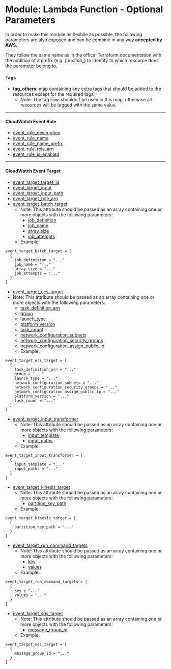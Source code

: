 # Module: Lambda Function - Optional Parameters

In order to make this module as flexbile as possible, the following parameters are also exposed and can be combine in any way **accepted by AWS**.

They follow the same name as in the offical Terraform documentation with the addition of a prefix (e.g. *function_*) to identify to which resource does the parameter belong to.

#### Tags

* **tag_others**: map containing any extra tags that should be added to the resources except for the required tags.
  * Note: The tag `name` shouldn't be used in this map, otherwise all resources will be tagged with the same value.

------

#### CloudWatch Event Rule

* [event_rule_description](https://www.terraform.io/docs/providers/aws/r/cloudwatch_event_rule.html#description)
* [event_rule_name](https://www.terraform.io/docs/providers/aws/r/cloudwatch_event_rule.html#name)
* [event_rule_name_prefix](https://www.terraform.io/docs/providers/aws/r/cloudwatch_event_rule.html#name_prefix)
* [event_rule_role_arn](https://www.terraform.io/docs/providers/aws/r/cloudwatch_event_rule.html#role_arn)
* [event_rule_is_enabled](https://www.terraform.io/docs/providers/aws/r/cloudwatch_event_rule.html#is_enabled)

------

#### CloudWatch Event Target

* [event_target_target_id](https://www.terraform.io/docs/providers/aws/r/cloudwatch_event_target.html#target_id)
* [event_target_input](https://www.terraform.io/docs/providers/aws/r/cloudwatch_event_target.html#input)
* [event_target_input_path](https://www.terraform.io/docs/providers/aws/r/cloudwatch_event_target.html#input_path)
* [event_target_role_arn](https://www.terraform.io/docs/providers/aws/r/cloudwatch_event_target.html#role_arn)
* [event_target_batch_target](https://www.terraform.io/docs/providers/aws/r/cloudwatch_event_target.html#batch_target)
  * Note: This attribute should be passed as an array containing one or more objects with the following parameters:
    * [job_definition](https://www.terraform.io/docs/providers/aws/r/cloudwatch_event_target.html#job_definition)
    * [job_name](https://www.terraform.io/docs/providers/aws/r/cloudwatch_event_target.html#job_name)
    * [array_size](https://www.terraform.io/docs/providers/aws/r/cloudwatch_event_target.html#array_size)
    * [job_attempts](https://www.terraform.io/docs/providers/aws/r/cloudwatch_event_target.html#job_attempts)
  * Example:
```
event_target_batch_target = [
  {
    job_definition = "..."
    job_name = "..."
    array_size = "..."
    job_attempts = "..."
  }
]
```
* [event_target_ecs_target](https://www.terraform.io/docs/providers/aws/r/cloudwatch_event_target.html#ecs_target)
* Note: This attribute should be passed as an array containing one or more objects with the following parameters:
    * [task_definition_arn](https://www.terraform.io/docs/providers/aws/r/cloudwatch_event_target.html#task_definition_arn)
    * [group](https://www.terraform.io/docs/providers/aws/r/cloudwatch_event_target.html#group)
    * [launch_type](https://www.terraform.io/docs/providers/aws/r/cloudwatch_event_target.html#launch_type)
    * [platform_version](https://www.terraform.io/docs/providers/aws/r/cloudwatch_event_target.html#platform_version)
    * [task_count](https://www.terraform.io/docs/providers/aws/r/cloudwatch_event_target.html#task_count)
    * [network_configuration_subnets](https://www.terraform.io/docs/providers/aws/r/cloudwatch_event_target.html#subnets)
    * [network_configuration_security_groups](https://www.terraform.io/docs/providers/aws/r/cloudwatch_event_target.html#security_groups)
    * [network_configuration_assign_public_ip](https://www.terraform.io/docs/providers/aws/r/cloudwatch_event_target.html#assign_public_ip)
  * Example:
```
event_target_ecs_target = [
  {
    task_definition_arn = "..."
    group = "..."
    launch_type = "..."
    network_configuration_subnets = "..."
    network_configuration_security_groups = "..."
    network_configuration_assign_public_ip = "..."
    platform_version = "..."
    task_count = "..."
  }
]
```
* [event_target_input_transformer](https://www.terraform.io/docs/providers/aws/r/cloudwatch_event_target.html#input_transformer)
  * Note: This attribute should be passed as an array containing one or more objects with the following parameters:
    * [input_template](https://www.terraform.io/docs/providers/aws/r/cloudwatch_event_target.html#input_template)
    * [input_paths](https://www.terraform.io/docs/providers/aws/r/cloudwatch_event_target.html#input_paths)
  * Example:
```
event_target_input_transformer = [
  {
    input_template = "..."
    input_paths = "..."
  }
]
```
* [event_target_kinesis_target](https://www.terraform.io/docs/providers/aws/r/cloudwatch_event_target.html#kinesis_target)
  * Note: This attribute should be passed as an array containing one or more objects with the following parameters:
    * [partition_key_path](https://www.terraform.io/docs/providers/aws/r/cloudwatch_event_target.html#partition_key_path)
  * Example:
```
event_target_kinesis_target = [
  {
    partition_key_path = "..."
  }
]
```
* [event_target_run_command_targets](https://www.terraform.io/docs/providers/aws/r/cloudwatch_event_target.html#run_command_targets)
  * Note: This attribute should be passed as an array containing one or more objects with the following parameters:
    * [key](https://www.terraform.io/docs/providers/aws/r/cloudwatch_event_target.html#key)
    * [values](https://www.terraform.io/docs/providers/aws/r/cloudwatch_event_target.html#values)
  * Example:
```
event_target_run_command_targets = [
  {
    key = "..."
    values = "..."
  }
]
```
* [event_target_sqs_target](https://www.terraform.io/docs/providers/aws/r/cloudwatch_event_target.html#sqs_target)
  * Note: This attribute should be passed as an array containing one or more objects with the following parameters:
    * [message_group_id](https://www.terraform.io/docs/providers/aws/r/cloudwatch_event_target.html#message_group_id)
  * Example:
```
event_target_sqs_target = [
  {
    message_group_id = "..."
  }
]
```
